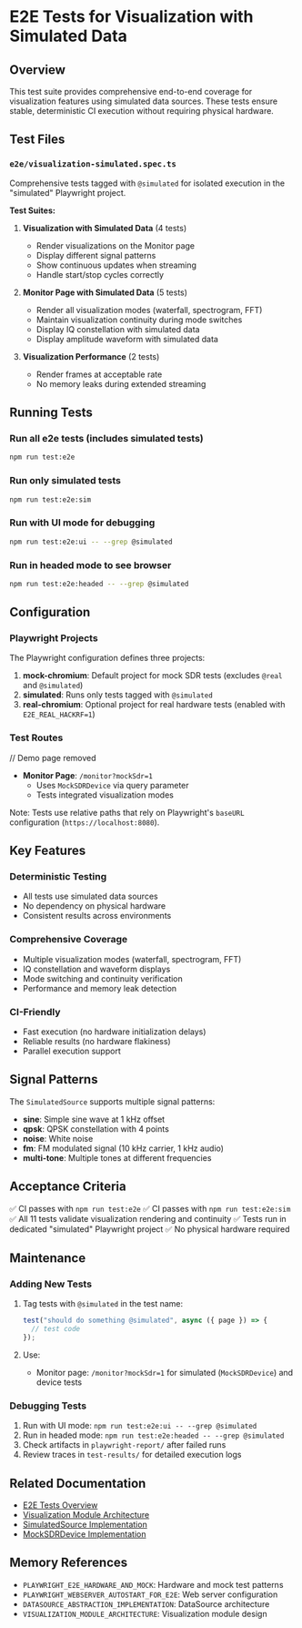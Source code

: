 # E2E Tests for Visualization with Simulated Data

## Overview

This test suite provides comprehensive end-to-end coverage for visualization features using simulated data sources. These tests ensure stable, deterministic CI execution without requiring physical hardware.

## Test Files

### `e2e/visualization-simulated.spec.ts`

Comprehensive tests tagged with `@simulated` for isolated execution in the "simulated" Playwright project.

**Test Suites:**

1. **Visualization with Simulated Data** (4 tests)
   - Render visualizations on the Monitor page
   - Display different signal patterns
   - Show continuous updates when streaming
   - Handle start/stop cycles correctly

2. **Monitor Page with Simulated Data** (5 tests)
   - Render all visualization modes (waterfall, spectrogram, FFT)
   - Maintain visualization continuity during mode switches
   - Display IQ constellation with simulated data
   - Display amplitude waveform with simulated data

3. **Visualization Performance** (2 tests)
   - Render frames at acceptable rate
   - No memory leaks during extended streaming

## Running Tests

### Run all e2e tests (includes simulated tests)

```bash
npm run test:e2e
```

### Run only simulated tests

```bash
npm run test:e2e:sim
```

### Run with UI mode for debugging

```bash
npm run test:e2e:ui -- --grep @simulated
```

### Run in headed mode to see browser

```bash
npm run test:e2e:headed -- --grep @simulated
```

## Configuration

### Playwright Projects

The Playwright configuration defines three projects:

1. **mock-chromium**: Default project for mock SDR tests (excludes `@real` and `@simulated`)
2. **simulated**: Runs only tests tagged with `@simulated`
3. **real-chromium**: Optional project for real hardware tests (enabled with `E2E_REAL_HACKRF=1`)

### Test Routes

// Demo page removed

- **Monitor Page**: `/monitor?mockSdr=1`
  - Uses `MockSDRDevice` via query parameter
  - Tests integrated visualization modes

Note: Tests use relative paths that rely on Playwright's `baseURL` configuration (`https://localhost:8080`).

## Key Features

### Deterministic Testing

- All tests use simulated data sources
- No dependency on physical hardware
- Consistent results across environments

### Comprehensive Coverage

- Multiple visualization modes (waterfall, spectrogram, FFT)
- IQ constellation and waveform displays
- Mode switching and continuity verification
- Performance and memory leak detection

### CI-Friendly

- Fast execution (no hardware initialization delays)
- Reliable results (no hardware flakiness)
- Parallel execution support

## Signal Patterns

The `SimulatedSource` supports multiple signal patterns:

- **sine**: Simple sine wave at 1 kHz offset
- **qpsk**: QPSK constellation with 4 points
- **noise**: White noise
- **fm**: FM modulated signal (10 kHz carrier, 1 kHz audio)
- **multi-tone**: Multiple tones at different frequencies

## Acceptance Criteria

✅ CI passes with `npm run test:e2e`
✅ CI passes with `npm run test:e2e:sim`
✅ All 11 tests validate visualization rendering and continuity
✅ Tests run in dedicated "simulated" Playwright project
✅ No physical hardware required

## Maintenance

### Adding New Tests

1. Tag tests with `@simulated` in the test name:

   ```typescript
   test("should do something @simulated", async ({ page }) => {
     // test code
   });
   ```

2. Use:
   - Monitor page: `/monitor?mockSdr=1` for simulated (`MockSDRDevice`) and device tests

### Debugging Tests

1. Run with UI mode: `npm run test:e2e:ui -- --grep @simulated`
2. Run in headed mode: `npm run test:e2e:headed -- --grep @simulated`
3. Check artifacts in `playwright-report/` after failed runs
4. Review traces in `test-results/` for detailed execution logs

## Related Documentation

- [E2E Tests Overview](../docs/e2e-tests.md)
- [Visualization Module Architecture](../src/visualization/README.md)
- [SimulatedSource Implementation](../src/visualization/SimulatedSource.ts)
- [MockSDRDevice Implementation](../src/models/MockSDRDevice.ts)

## Memory References

- `PLAYWRIGHT_E2E_HARDWARE_AND_MOCK`: Hardware and mock test patterns
- `PLAYWRIGHT_WEBSERVER_AUTOSTART_FOR_E2E`: Web server configuration
- `DATASOURCE_ABSTRACTION_IMPLEMENTATION`: DataSource architecture
- `VISUALIZATION_MODULE_ARCHITECTURE`: Visualization module design
